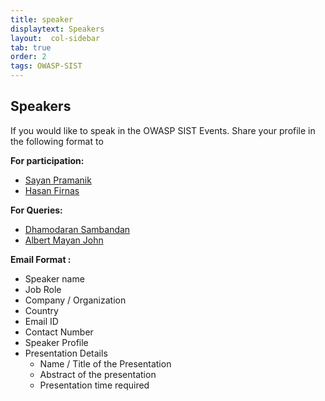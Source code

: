 ```yaml
---
title: speaker
displaytext: Speakers
layout:  col-sidebar
tab: true
order: 2
tags: OWASP-SIST
---
```


## Speakers

If you would like to speak in the OWASP SIST Events. Share your profile in the following format to

**For participation:**
- [Sayan Pramanik](mailto:)
- [Hasan Firnas](mailto:)

**For Queries:**
- [Dhamodaran Sambandan](mailto:)
- [Albert Mayan John](mailto:)

**Email Format :**

- Speaker name
- Job Role
- Company / Organization
- Country
- Email ID
- Contact Number
- Speaker Profile
- Presentation Details
    - Name / Title of the Presentation
    - Abstract of the presentation
    - Presentation time required
